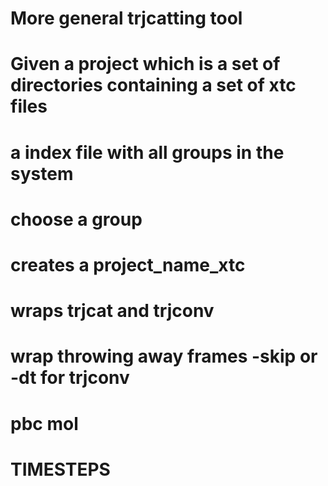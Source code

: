 # More general trjcatting tool

# Given a project which is a set of directories containing a set of xtc files
# a index file with all groups in the system
# choose a group
# creates a project_name_xtc
# wraps trjcat and trjconv 
# wrap throwing away frames -skip or -dt for trjconv
# pbc mol 
# TIMESTEPS

<!-- # wrap trjorder for solvent -->
